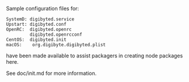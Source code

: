 Sample configuration files for:
```
SystemD: digibyted.service
Upstart: digibyted.conf
OpenRC:  digibyted.openrc
         digibyted.openrcconf
CentOS:  digibyted.init
macOS:    org.digibyte.digibyted.plist
```
have been made available to assist packagers in creating node packages here.

See doc/init.md for more information.
